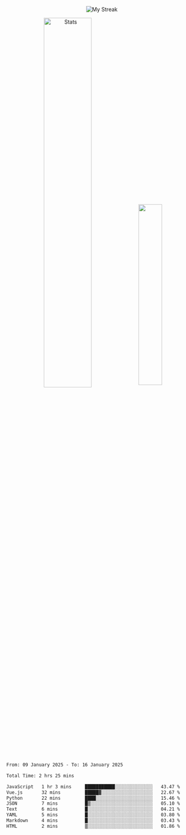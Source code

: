 <p align="center">
<picture>
  <source media="(prefers-color-scheme: dark)" srcset="http://github-readme-streak-stats.herokuapp.com?user=semolik&theme=dark&hide_border=true&background=DD272700">
  <img alt="My Streak" src="http://github-readme-streak-stats.herokuapp.com?user=semolik&hide_border=true">
</picture>
</p>
<div align="center">
  <picture>
    <source media="(prefers-color-scheme: dark)" srcset="https://github-readme-stats.vercel.app/api?username=semolik&show_icons=true&bg_color=DD272700&hide_border=true&theme=dark">
        <img alt="Stats" src="https://github-readme-stats.vercel.app/api?username=semolik&show_icons=true&bg_color=DD272700&hide_border=true" width="50%" >
  </picture>
  <sup>
  <picture>
  <source media="(prefers-color-scheme: dark)" srcset="https://github-readme-stats.vercel.app/api/top-langs/?username=semolik&layout=compact&hide_border=true&bg_color=DD272700&theme=dark">
  <img src="https://github-readme-stats.vercel.app/api/top-langs/?username=semolik&layout=compact&hide_border=true" width="35%" />
  </picture>
  </sup>
</div>
<!--START_SECTION:waka-->

```txt
From: 09 January 2025 - To: 16 January 2025

Total Time: 2 hrs 25 mins

JavaScript   1 hr 3 mins     ███████████░░░░░░░░░░░░░░   43.47 %
Vue.js       32 mins         █████▓░░░░░░░░░░░░░░░░░░░   22.67 %
Python       22 mins         ████░░░░░░░░░░░░░░░░░░░░░   15.46 %
JSON         7 mins          █▒░░░░░░░░░░░░░░░░░░░░░░░   05.10 %
Text         6 mins          █░░░░░░░░░░░░░░░░░░░░░░░░   04.21 %
YAML         5 mins          █░░░░░░░░░░░░░░░░░░░░░░░░   03.80 %
Markdown     4 mins          █░░░░░░░░░░░░░░░░░░░░░░░░   03.43 %
HTML         2 mins          ▒░░░░░░░░░░░░░░░░░░░░░░░░   01.86 %
```

<!--END_SECTION:waka-->


